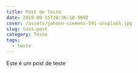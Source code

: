 ```yaml
---
title: Post de Teste
date: 2018-09-15T20:36:10.569Z
cover: /assets/johann-siemens-591-unsplash.jpg
slug: test-post
category: Teste
tags:
  - teste
---
```

Este é um post de teste
